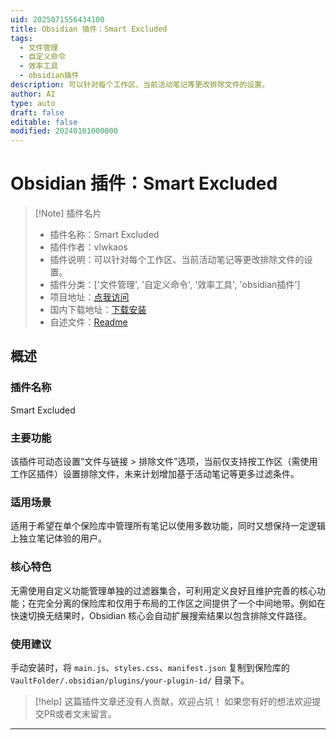 ```yaml
---
uid: 2025071556434100
title: Obsidian 插件：Smart Excluded
tags:
  - 文件管理
  - 自定义命令
  - 效率工具
  - obsidian插件
description: 可以针对每个工作区、当前活动笔记等更改排除文件的设置。
author: AI
type: auto
draft: false
editable: false
modified: 20240101000000
---
```


# Obsidian 插件：Smart Excluded

> [!Note] 插件名片
> - 插件名称：Smart Excluded
> - 插件作者：vlwkaos
> - 插件说明：可以针对每个工作区、当前活动笔记等更改排除文件的设置。
> - 插件分类：['文件管理', '自定义命令', '效率工具', 'obsidian插件']
> - 项目地址：[点我访问](https://github.com/vlwkaos/obsidian-smart-excluded)
> - 国内下载地址：[下载安装](https://pkmer.cn/products/plugin/pluginMarket/?smart-excluded)
> - 自述文件：[Readme](https://ghproxy.net/https://raw.githubusercontent.com/vlwkaos/obsidian-smart-excluded/master/README.md)



## 概述

### 插件名称
Smart Excluded

### 主要功能
该插件可动态设置“文件与链接 > 排除文件”选项，当前仅支持按工作区（需使用工作区插件）设置排除文件，未来计划增加基于活动笔记等更多过滤条件。

### 适用场景
适用于希望在单个保险库中管理所有笔记以使用多数功能，同时又想保持一定逻辑上独立笔记体验的用户。

### 核心特色
无需使用自定义功能管理单独的过滤器集合，可利用定义良好且维护完善的核心功能；在完全分离的保险库和仅用于布局的工作区之间提供了一个中间地带。例如在快速切换无结果时，Obsidian 核心会自动扩展搜索结果以包含排除文件路径。

### 使用建议
手动安装时，将 `main.js`、`styles.css`、`manifest.json` 复制到保险库的 `VaultFolder/.obsidian/plugins/your-plugin-id/` 目录下。


> [!help] 
> 这篇插件文章还没有人贡献，欢迎占坑！
> 如果您有好的想法欢迎提交PR或者文末留言。
> 

---



